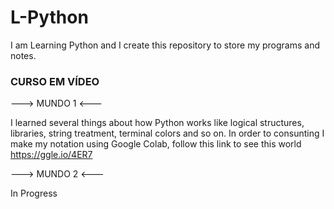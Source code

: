 # L-Python
I am Learning Python and I create this repository to store my programs and notes.

### CURSO EM VÍDEO
---> MUNDO 1 <---

I learned several things about how Python works like logical structures, libraries, string treatment, terminal colors and so on.
In order to consunting I make my notation using Google Colab, follow this link to see this world https://ggle.io/4ER7

---> MUNDO 2 <---

In Progress

